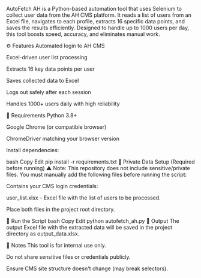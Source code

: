 AutoFetch AH is a Python-based automation tool that uses Selenium to collect user data from the AH CMS platform. It reads a list of users from an Excel file, navigates to each profile, extracts 16 specific data points, and saves the results efficiently. Designed to handle up to 1000 users per day, this tool boosts speed, accuracy, and eliminates manual work.

⚙️ Features
Automated login to AH CMS

Excel-driven user list processing

Extracts 16 key data points per user

Saves collected data to Excel

Logs out safely after each session

Handles 1000+ users daily with high reliability

📝 Requirements
Python 3.8+

Google Chrome (or compatible browser)

ChromeDriver matching your browser version

Install dependencies:

bash
Copy
Edit
pip install -r requirements.txt
🔐 Private Data Setup (Required before running)
⚠️ Note: This repository does not include sensitive/private files.
You must manually add the following files before running the script:

Contains your CMS login credentials:


user_list.xlsx – Excel file with the list of users to be processed.

Place both files in the project root directory.

🚀 Run the Script
bash
Copy
Edit
python autofetch_ah.py
📁 Output
The output Excel file with the extracted data will be saved in the project directory as output_data.xlsx.

📌 Notes
This tool is for internal use only.

Do not share sensitive files or credentials publicly.

Ensure CMS site structure doesn't change (may break selectors).
